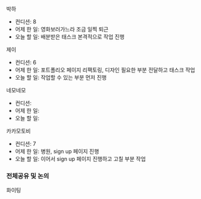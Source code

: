 박하
- 컨디션: 8
- 어제 한 일: 영화보러가느라 조금 일찍 퇴근
- 오늘 할 일: 배분받은 태스크 본격적으로 작업 진행

제이
- 컨디션: 6
- 어제 한 일: 포트폴리오 페이지 리팩토링, 디자인 필요한 부분 전달하고 태스크 작업 
- 오늘 할 일: 작업할 수 있는 부분 먼저 진행

네모네모
- 컨디션: 
- 어제 한 일:
- 오늘 할 일:

카카모토비
- 컨디션: 7
- 어제 한 일: 병원, sign up 페이지 진행
- 오늘 할 일: 이어서 sign up 페이지 진행하고 고칠 부분 작업

### 전체공유 및 논의
화이팅
